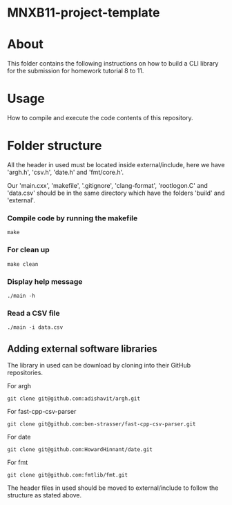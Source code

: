 # MNXB11-project-template
# About
This folder contains the following instructions on how to build a CLI library for the submission for homework tutorial 8 to 11. 

# Usage
How to compile and execute the code contents of this repository.

# Folder structure
All the header in used must be located inside external/include, here we have 'argh.h', 'csv.h', 'date.h' and 'fmt/core.h'.  

Our 'main.cxx', 'makefile', '.gitignore', 'clang-format', 'rootlogon.C' and 'data.csv' should be in the same directory which have the folders 'build' and 'external'.  

### Compile code by running the makefile
```
make
```
### For clean up
```
make clean
```
### Display help message
```
./main -h
```
### Read a CSV file
```
./main -i data.csv
```
## Adding external software libraries

The library in used can be download by cloning into their GitHub repositories.  

For argh
```
git clone git@github.com:adishavit/argh.git
```

For fast-cpp-csv-parser
```
git clone git@github.com:ben-strasser/fast-cpp-csv-parser.git
```

For date
```
git clone git@github.com:HowardHinnant/date.git
```

For fmt
```
git clone git@github.com:fmtlib/fmt.git
```

The header files in used should be moved to external/include to follow the structure as stated above.  